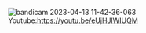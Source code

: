 ![bandicam 2023-04-13 11-42-36-063](https://user-images.githubusercontent.com/119485615/231704867-f578e78d-68c2-4e34-9179-024e7d2ed367.jpg)
Youtube:https://youtu.be/eUjHJlWIUQM
